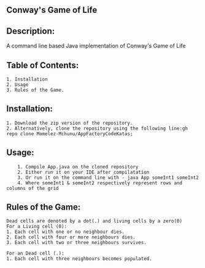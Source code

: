 ## Conway's Game of Life

## Description: 
A command line based Java implementation of Conway's Game of Life

## Table of Contents: 
	1. Installation
	2. Usage
	3. Rules of the Game.

## Installation: 
	1. Download the zip version of the repository.
	2. Alternatively, clone the repository using the following line:gh repo clone Momelez-Mchunu/AppFactoryCodeKatas;
		
## Usage: 
        1. Compile App.java on the cloned repository
    	2. Either run it on your IDE after compilatation
    	3. Or run it on the command line with - java App someInt1 someInt2
    	4. Where someInt1 & someInt2 respectively represent rows and columns of the grid
	 

## Rules of the Game:
    Dead cells are denoted by a dot(.) and living cells by a zero(0)
	For a Living cell (0):
	1. Each cell with one or no neighbour dies.
	2. Each cell with four or more neighbours dies.
	3. Each cell with two or three neighbours survives.

	For an Dead cell (.):
	1. Each cell with three neighbours becomes populated.
	
